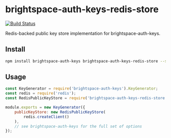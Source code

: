 # brightspace-auth-keys-redis-store

[![Build Status](https://travis-ci.org/Brightspace/node-auth.svg?branch=master)](https://travis-ci.org/Brightspace/node-auth)

Redis-backed public key store implementation for brightspace-auth-keys.

## Install

```bash
npm install brightspace-auth-keys brightspace-auth-keys-redis-store --save
```

## Usage

```js
const KeyGenerator = require('brightspace-auth-keys').KeyGenerator;
const redis = require('redis');
const RedisPublicKeyStore = require('brightspace-auth-keys-redis-store');

module.exports = new KeyGenerator({
	publicKeyStore: new RedisPublicKeyStore(
		redis.createClient()
	),
	// see brightspace-auth-keys for the full set of options
});
```
